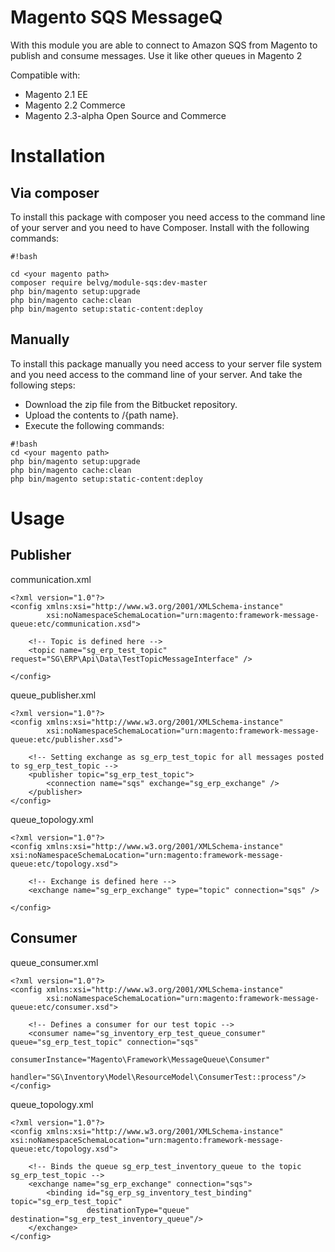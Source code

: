 # Magento SQS MessageQ

With this module you are able to connect to Amazon SQS from Magento to publish and consume messages. Use it like other queues in Magento 2 

Compatible with:
* Magento 2.1 EE
* Magento 2.2 Commerce
* Magento 2.3-alpha Open Source and Commerce
 
# Installation #
 
## Via composer ##
 
To install this package with composer you need access to the command line of your server and you need to have Composer. Install with the following commands:
 
```
#!bash
 
cd <your magento path>
composer require belvg/module-sqs:dev-master
php bin/magento setup:upgrade
php bin/magento cache:clean
php bin/magento setup:static-content:deploy
```
 
## Manually ##
 
To install this package manually you need access to your server file system and you need access to the command line of your server. And take the following steps:
 
* Download the zip file from the Bitbucket repository.
* Upload the contents to <your magento path>/{path name}.
* Execute the following commands:
 
```
#!bash
cd <your magento path>
php bin/magento setup:upgrade
php bin/magento cache:clean
php bin/magento setup:static-content:deploy
```
 
# Usage #
 
## Publisher ##

communication.xml
```
<?xml version="1.0"?>
<config xmlns:xsi="http://www.w3.org/2001/XMLSchema-instance"
        xsi:noNamespaceSchemaLocation="urn:magento:framework-message-queue:etc/communication.xsd">

    <!-- Topic is defined here -->
    <topic name="sg_erp_test_topic" request="SG\ERP\Api\Data\TestTopicMessageInterface" />

</config>
```

queue_publisher.xml
```
<?xml version="1.0"?>
<config xmlns:xsi="http://www.w3.org/2001/XMLSchema-instance"
        xsi:noNamespaceSchemaLocation="urn:magento:framework-message-queue:etc/publisher.xsd">

    <!-- Setting exchange as sg_erp_test_topic for all messages posted to sg_erp_test_topic -->
    <publisher topic="sg_erp_test_topic">
        <connection name="sqs" exchange="sg_erp_exchange" />
    </publisher>
</config>
```

queue_topology.xml
```
<?xml version="1.0"?>
<config xmlns:xsi="http://www.w3.org/2001/XMLSchema-instance" xsi:noNamespaceSchemaLocation="urn:magento:framework-message-queue:etc/topology.xsd">

    <!-- Exchange is defined here -->
    <exchange name="sg_erp_exchange" type="topic" connection="sqs" />

</config>
```

## Consumer ##

queue_consumer.xml
```
<?xml version="1.0"?>
<config xmlns:xsi="http://www.w3.org/2001/XMLSchema-instance"
        xsi:noNamespaceSchemaLocation="urn:magento:framework-message-queue:etc/consumer.xsd">

    <!-- Defines a consumer for our test topic -->
    <consumer name="sg_inventory_erp_test_queue_consumer" queue="sg_erp_test_topic" connection="sqs"
              consumerInstance="Magento\Framework\MessageQueue\Consumer"
              handler="SG\Inventory\Model\ResourceModel\ConsumerTest::process"/>
</config>
```

queue_topology.xml
```
<?xml version="1.0"?>
<config xmlns:xsi="http://www.w3.org/2001/XMLSchema-instance" xsi:noNamespaceSchemaLocation="urn:magento:framework-message-queue:etc/topology.xsd">

    <!-- Binds the queue sg_erp_test_inventory_queue to the topic sg_erp_test_topic -->
    <exchange name="sg_erp_exchange" connection="sqs">
        <binding id="sg_erp_sg_inventory_test_binding" topic="sg_erp_test_topic"
                 destinationType="queue" destination="sg_erp_test_inventory_queue"/>
    </exchange>
</config>
```
